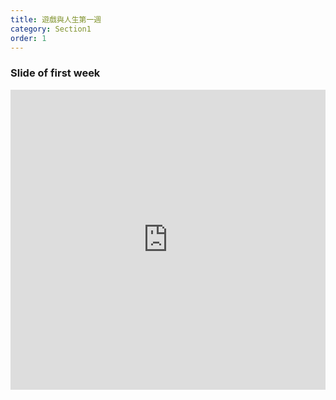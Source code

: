 ```yaml
---
title: 遊戲與人生第一週
category: Section1
order: 1
---
```


### Slide of first week
<iframe src="https://docs.google.com/presentation/d/12Lznz3CIoDHQGpjbvtvEjgwWevOeQiqp-thkWKGyqP0/embed?start=false&loop=false&delayms=0" frameborder="0" width="100%" height="480" allowfullscreen="true" mozallowfullscreen="true" webkitallowfullscreen="true"></iframe>